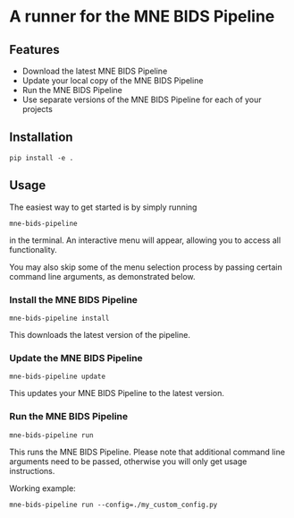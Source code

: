 # A runner for the MNE BIDS Pipeline

## Features

- Download the latest MNE BIDS Pipeline
- Update your local copy of the MNE BIDS Pipeline
- Run the MNE BIDS Pipeline
- Use separate versions of the MNE BIDS Pipeline for each of your projects

## Installation

```shell
pip install -e .
```

## Usage

The easiest way to get started is by simply running

```shell
mne-bids-pipeline
```

in the terminal. An interactive menu will appear, allowing you to access all
functionality.

You may also skip some of the menu selection process by passing certain
command line arguments, as demonstrated below.

### Install the MNE BIDS Pipeline

```shell
mne-bids-pipeline install
```

This downloads the latest version of the pipeline.

### Update the MNE BIDS Pipeline

```shell
mne-bids-pipeline update
```

This updates your MNE BIDS Pipeline to the latest version.

### Run the MNE BIDS Pipeline

```shell
mne-bids-pipeline run
```

This runs the MNE BIDS Pipeline. Please note that additional command line
arguments need to be passed, otherwise you will only get usage instructions.

Working example:

```shell
mne-bids-pipeline run --config=./my_custom_config.py
```
